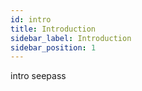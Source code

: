 ```yaml
---
id: intro
title: Introduction
sidebar_label: Introduction
sidebar_position: 1
---
```


intro seepass